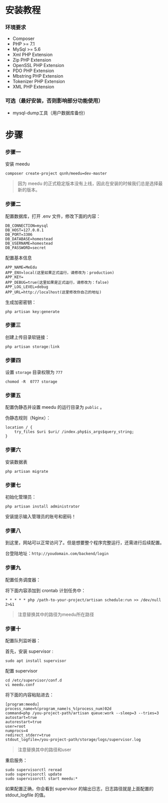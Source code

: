 
# 安装教程

### 环境要求

+ Composer
+ PHP >= 7.1
+ MySql >= 5.6
+ Xml PHP Extension
+ Zip PHP Extension
+ OpenSSL PHP Extension
+ PDO PHP Extension
+ Mbstring PHP Extension
+ Tokenizer PHP Extension
+ XML PHP Extension

### 可选（最好安装，否则影响部分功能使用）

+ mysql-dump工具（用户数据库备份）

# 步骤

### 步骤一

安装 meedu

```
composer create-project qsnh/meedu=dev-master
```

> 因为 meedu 的正式稳定版本没有上线，因此在安装的时候我们总是选择最新的版本。

### 步骤二

配置数据库，打开 .env 文件，修改下面的内容：

```$xslt
DB_CONNECTION=mysql
DB_HOST=127.0.0.1
DB_PORT=3306
DB_DATABASE=homestead
DB_USERNAME=homestead
DB_PASSWORD=secret
```

配置基本信息

```$xslt
APP_NAME=MeEdu
APP_ENV=local(这里如果正式运行，请修改为：production)
APP_KEY=
APP_DEBUG=true(这里如果是正式运行，请修改为：false)
APP_LOG_LEVEL=debug
APP_URL=http://localhost(这里修改你自己的地址)
```

生成加密密钥：

```$xslt
php artisan key:generate
```

### 步骤三

创建上传目录软链接：

```$xslt
php artisan storage:link
```

### 步骤四

设置 `storage` 目录权限为 `777`

```$xslt
chomod -R  0777 storage
```

### 步骤五

配置伪静态并设置 meedu 的运行目录为 `public` 。

伪静态规则（Nginx）：

```$xslt
location / {  
	try_files $uri $uri/ /index.php$is_args$query_string;  
}
```

### 步骤六

安装数据表

```$xslt
php artisan migrate
```

### 步骤七

初始化管理员：

```$xslt
php artisan install administrator
```

安装提示输入管理员的账号和密码！

### 步骤八

到这里，网站可以正常访问了。但是想要整个程序完整运行，还需进行后续配置。

台登陆地址：`http://youdomain.com/backend/login`

### 步骤九

配置任务调度器：

将下面内容添加到 crontab 计划任务中：

```angular2html
* * * * * php /path-to-your-project/artisan schedule:run >> /dev/null 2>&1
```

> 注意替换其中的路径为meedu所在路径


### 步骤十

配置队列监听器：

首先，安装 supervisor :

```
sudo apt install supervisor
```

配置 supervisor 

```
cd /etc/supervisor/conf.d
vi meedu.conf
```

将下面的内容粘贴进去：

```
[program:meedu]
process_name=%(program_name)s_%(process_num)02d
command=php /you-project-path/artisan queue:work --sleep=3 --tries=3
autostart=true
autorestart=true
user=root
numprocs=4
redirect_stderr=true
stdout_logfile=/you-project-path/storage/logs/supervisor.log
```

> 注意替换其中的路径和user

重启服务：

```angular2html
sudo supervisorctl reread
sudo supervisorctl update
sudo supervisorctl start meedu:*
```

如果配置正确，你会看到 supervisor 的输出日志，日志路径就是上面配置的 stdout_logfile 的值。

